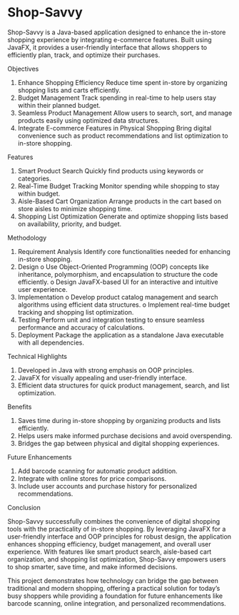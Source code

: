 # Shop-Savvy

Shop-Savvy is a Java-based application designed to enhance the in-store shopping experience by integrating e-commerce features. Built using JavaFX, it provides a user-friendly interface that allows shoppers to efficiently plan, track, and optimize their purchases.

Objectives
1.	Enhance Shopping Efficiency
Reduce time spent in-store by organizing shopping lists and carts efficiently.
2.	Budget Management
Track spending in real-time to help users stay within their planned budget.
3.	Seamless Product Management
Allow users to search, sort, and manage products easily using optimized data structures.
4.	Integrate E-commerce Features in Physical Shopping
Bring digital convenience such as product recommendations and list optimization to in-store shopping.

Features
1.	Smart Product Search
Quickly find products using keywords or categories.
2.	Real-Time Budget Tracking
Monitor spending while shopping to stay within budget.
3.	Aisle-Based Cart Organization
Arrange products in the cart based on store aisles to minimize shopping time.
4.	Shopping List Optimization
Generate and optimize shopping lists based on availability, priority, and budget.

Methodology
1.	Requirement Analysis
Identify core functionalities needed for enhancing in-store shopping.
2.	Design
o	Use Object-Oriented Programming (OOP) concepts like inheritance, polymorphism, and encapsulation to structure the code efficiently.
o	Design JavaFX-based UI for an interactive and intuitive user experience.
3.	Implementation
o	Develop product catalog management and search algorithms using efficient data structures.
o	Implement real-time budget tracking and shopping list optimization.
4.	Testing
Perform unit and integration testing to ensure seamless performance and accuracy of calculations.
5.	Deployment
Package the application as a standalone Java executable with all dependencies.

Technical Highlights
1. Developed in Java with strong emphasis on OOP principles.
2. JavaFX for visually appealing and user-friendly interface.
3. Efficient data structures for quick product management, search, and list optimization.

Benefits
1. Saves time during in-store shopping by organizing products and lists efficiently.
2. Helps users make informed purchase decisions and avoid overspending.
3. Bridges the gap between physical and digital shopping experiences.

Future Enhancements
1. Add barcode scanning for automatic product addition.
2. Integrate with online stores for price comparisons.
3. Include user accounts and purchase history for personalized recommendations.

Conclusion

Shop-Savvy successfully combines the convenience of digital shopping tools with the practicality of in-store shopping. By leveraging JavaFX for a user-friendly interface and OOP principles for robust design, the application enhances shopping efficiency, budget management, and overall user experience. With features like smart product search, aisle-based cart organization, and shopping list optimization, Shop-Savvy empowers users to shop smarter, save time, and make informed decisions.

This project demonstrates how technology can bridge the gap between traditional and modern shopping, offering a practical solution for today’s busy shoppers while providing a foundation for future enhancements like barcode scanning, online integration, and personalized recommendations.


